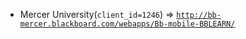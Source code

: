  - Mercer University(`client_id=1246`) => [`http://bb-mercer.blackboard.com/webapps/Bb-mobile-BBLEARN/`](http://bb-mercer.blackboard.com/webapps/Bb-mobile-BBLEARN/)

